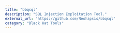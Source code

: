 ```yaml
---
title: "bbqsql"
description: "SQL Injection Exploitation Tool."
external_url: "https://github.com/Neohapsis/bbqsql"
category: "Black Hat Tools"
---
```

